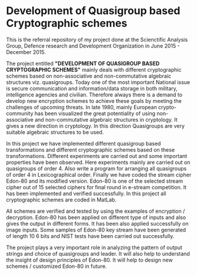 # Development of Quasigroup based Cryptographic schemes

<p>This is the referral repository of my project done at the Scienctific Analysis Group, Defence research and Development Organization in June 2015 - December 2015.
<p>The project entitled <b>"DEVELOPMENT OF QUASIGROUP BASED CRYPTOGRAPHIC SCHEMES"</b> mainly deals with different cryptographic schemes based on non-associative and non-commutative algebraic structures viz. quasigroups. Today one of the most important National issue is secure communication and information/data storage in both military, intelligence agencies and civilian. Therefore always there is a demand to develop new encryption schemes to achieve these goals by meeting the challenges of upcoming threats. In late 1980, mainly European crypto-community has been visualized the great potentiality of using non-associative and non-commutative algebraic structures in cryptology. It gives a new direction in cryptology. In this direction Quasigroups are very suitable algebraic structures to be used.
<p>In this project we have implemented different quasigroup based transformations and different cryptographic schemes based on these transformations. Different experiments are carried out and some important properties have been observed. Here experiments mainly are carried out on quasigroups of order 4. Also write a program for arranging all quasigroups of order 4 in Lexicographical order. Finally we have coded the stream cipher Edon-80 and its modified version. Edon-80 is one of the selected stream cipher out of 15 selected ciphers for final round in e-stream competition. It has been implemented and verified successfully. In this project all cryptographic schemes are coded in MatLab.
<p>All schemes are verified and tested by using the examples of encryption / decryption. Edon-80 has been applied on different type of inputs and also gives the output in different forms. It has been also applied successfully on image inputs. Some samples of Edon-80 key stream have been generated of length 10 6 bits and NIST tests have been carried out successfully.
<p>The project plays a very important role in analyzing the pattern of output strings and choice of quasigroups and leader. It will also help to understand the insight of design principles of Edon-80. It will help to design new schemes / customized Edon-80 in future.
